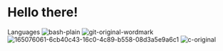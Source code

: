 # Hello there!


Languages
![bash-plain](https://user-images.githubusercontent.com/79833061/201037318-47dcc2a0-5e31-4960-88e3-7632211edf85.svg)
![git-original-wordmark](https://user-images.githubusercontent.com/79833061/201037322-a9533530-8d80-463c-bc88-81c60c4a88c4.svg)
![165076061-6cb40c43-16c0-4c89-b558-08d3a5e9a6c1](https://user-images.githubusercontent.com/79833061/201037329-202accaa-c8cb-4adb-84b8-916babafe279.png)
![c-original](https://user-images.githubusercontent.com/79833061/201037331-3e0f87d7-403d-4477-ad36-143016191199.svg)
